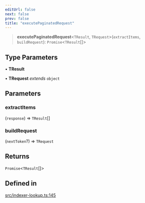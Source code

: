 ```yaml
---
editUrl: false
next: false
prev: false
title: "executePaginatedRequest"
---
```


> **executePaginatedRequest**\<`TResult`, `TRequest`\>(`extractItems`, `buildRequest`): `Promise`\<`TResult`[]\>

## Type Parameters

• **TResult**

• **TRequest** *extends* `object`

## Parameters

### extractItems

(`response`) => `TResult`[]

### buildRequest

(`nextToken`?) => `TRequest`

## Returns

`Promise`\<`TResult`[]\>

## Defined in

[src/indexer-lookup.ts:145](https://github.com/algorandfoundation/algokit-utils-ts/blob/e57e96ab17213653e656688e8d7251c0107554cf/src/indexer-lookup.ts#L145)
